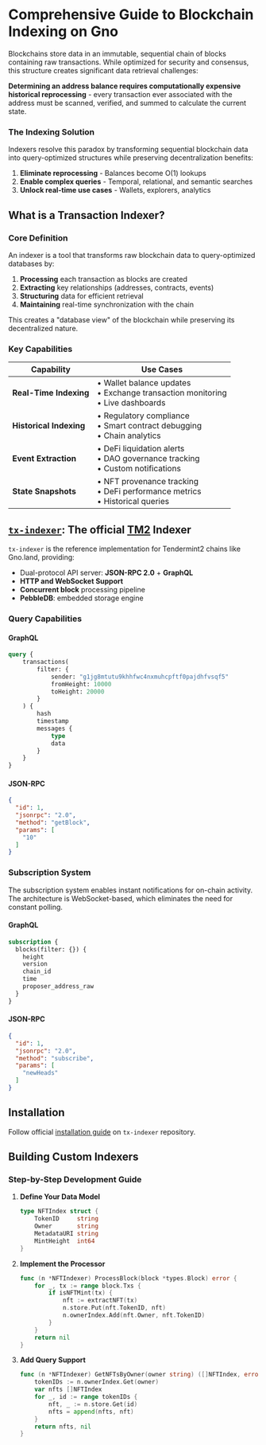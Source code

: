 # Comprehensive Guide to Blockchain Indexing on Gno

Blockchains store data in an immutable, sequential chain of blocks containing raw transactions. While optimized for security and consensus, this structure creates significant data retrieval challenges:

 **Determining an address balance requires computationally expensive historical reprocessing** - every transaction ever associated with the address must be scanned, verified, and summed to calculate the current state.

### The Indexing Solution

Indexers resolve this paradox by transforming sequential blockchain data into query-optimized structures while preserving decentralization benefits:
1. **Eliminate reprocessing** - Balances become O(1) lookups
2. **Enable complex queries** - Temporal, relational, and semantic searches
3. **Unlock real-time use cases** - Wallets, explorers, analytics

## What is a Transaction Indexer?

### Core Definition

An indexer is a tool that transforms raw blockchain data to query-optimized databases by:

1. **Processing** each transaction as blocks are created
2. **Extracting** key relationships (addresses, contracts, events)
3. **Structuring** data for efficient retrieval
4. **Maintaining** real-time synchronization with the chain

This creates a "database view" of the blockchain while preserving its decentralized nature.

### Key Capabilities
| Capability           | Use Cases                                                                 |
|----------------------|---------------------------------------------------------------------------|
| **Real-Time Indexing** | • Wallet balance updates<br>• Exchange transaction monitoring<br>• Live dashboards |
| **Historical Indexing** | • Regulatory compliance<br>• Smart contract debugging<br>• Chain analytics |
| **Event Extraction** | • DeFi liquidation alerts<br>• DAO governance tracking<br>• Custom notifications |
| **State Snapshots**  | • NFT provenance tracking<br>• DeFi performance metrics<br>• Historical queries |


## [`tx-indexer`](https://github.com/gnolang/tx-indexer): The official [TM2](https://github.com/tendermint/tendermint2) Indexer

`tx-indexer` is the reference implementation for Tendermint2 chains like Gno.land, providing:
- Dual-protocol API server: **JSON-RPC 2.0** + **GraphQL**
- **HTTP and WebSocket Support**
- **Concurrent block** processing pipeline
- **PebbleDB**: embedded storage engine

### **Query Capabilities**

#### GraphQL
```graphql
query {
    transactions(
        filter: {
            sender: "g1jg8mtutu9khhfwc4nxmuhcpftf0pajdhfvsqf5"
            fromHeight: 10000
            toHeight: 20000
        }
    ) {
        hash
        timestamp
        messages {
            type
            data
        }
    }
}
```

#### JSON-RPC

```json
{
  "id": 1,
  "jsonrpc": "2.0",
  "method": "getBlock",
  "params": [
    "10"
  ]
}
```

### **Subscription System**
The subscription system enables instant notifications for on-chain activity. The architecture is WebSocket-based, which eliminates the need for constant polling.

#### GraphQL
```graphql
subscription {
  blocks(filter: {}) {
    height
    version
    chain_id
    time
    proposer_address_raw
  }
}
```

#### JSON-RPC
```json
{
  "id": 1,
  "jsonrpc": "2.0",
  "method": "subscribe",
  "params": [
    "newHeads"
  ]
}
```

## Installation
Follow official [installation guide](https://github.com/gnolang/tx-indexer?tab=readme-ov-file#getting-started) on `tx-indexer` repository.

## Building Custom Indexers

### Step-by-Step Development Guide

1. **Define Your Data Model**
   ```go
   type NFTIndex struct {
       TokenID     string
       Owner       string
       MetadataURI string
       MintHeight  int64
   }
   ```

2. **Implement the Processor**
   ```go
   func (n *NFTIndexer) ProcessBlock(block *types.Block) error {
       for _, tx := range block.Txs {
           if isNFTMint(tx) {
               nft := extractNFT(tx)
               n.store.Put(nft.TokenID, nft)
               n.ownerIndex.Add(nft.Owner, nft.TokenID)
           }
       }
       return nil
   }
   ```

3. **Add Query Support**
   ```go
   func (n *NFTIndexer) GetNFTsByOwner(owner string) ([]NFTIndex, error) {
       tokenIDs := n.ownerIndex.Get(owner)
       var nfts []NFTIndex
       for _, id := range tokenIDs {
           nft, _ := n.store.Get(id)
           nfts = append(nfts, nft)
       }
       return nfts, nil
   }
   ```

